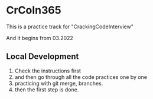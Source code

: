 # CrCoIn365
This is a practice track for "CrackingCodeInterview"

And it begins from 03.2022

## Local Development 
1. Check the instructions first 
2. and then go through all the code practices one by one
3. practicing with git merge, branches.
4. then the first step is done.

